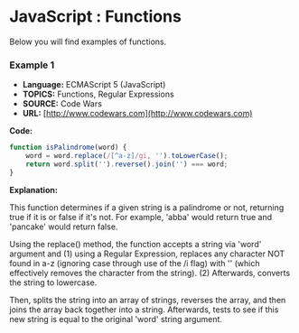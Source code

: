 # JavaScript : Functions
Below you will find examples of functions.

### Example 1
* **Language:** ECMAScript 5 (JavaScript)
* **TOPICS:** Functions, Regular Expressions
* **SOURCE:** Code Wars
* **URL:** [http://www.codewars.com](http://www.codewars.com)

**Code:**
```javascript
function isPalindrome(word) {
    word = word.replace(/[^a-z]/gi, '').toLowerCase();
    return word.split('').reverse().join('') === word;
}
```
**Explanation:**

This function determines if a given string is a palindrome or not, returning true if it is or false if it's not. For example, 'abba' would return true and 'pancake' would return false. 

Using the replace() method, the function accepts a string via 'word' argument and (1) using a Regular Expression, replaces any character NOT found in a-z (ignoring case through use of the /i flag) with '' (which effectively removes the character from the string). (2) Afterwards, converts the string to lowercase.

Then, splits the string into an array of strings, reverses the array, and then joins the array back together into a string. Afterwards, tests to see if this new string is equal to the original 'word' string argument.